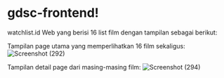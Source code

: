 # gdsc-frontend!
watchlist.id
Web yang berisi 16 list film dengan tampilan sebagai berikut:

Tampilan page utama yang memperlihatkan 16 film sekaligus:
![Screenshot (292)](https://user-images.githubusercontent.com/91913470/139520597-d174fe1c-4dd1-48a8-be87-21e6f9f97d6b.png)

Tampilan detail page dari masing-masing film:
![Screenshot (294)](https://user-images.githubusercontent.com/91913470/139520645-0f4fcfb9-91fe-458c-9f19-8c8406361d42.png)
